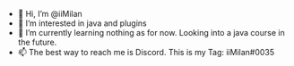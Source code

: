 - 👋 Hi, I’m @iiMilan
- 👀 I’m interested in java and plugins
- 🌱 I’m currently learning nothing as for now. Looking into a java course in the future.
- 📫 The best way to reach me is Discord. This is my Tag: iiMilan#0035

<!---
iiMilan/iiMilan is a ✨ special ✨ repository because its `README.md` (this file) appears on your GitHub profile.
You can click the Preview link to take a look at your changes.
--->
